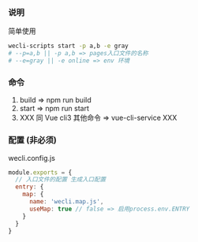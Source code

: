 ### 说明
简单使用
```sh
wecli-scripts start -p a,b -e gray
# --p=a,b || -p a,b => pages入口文件的名称
# --e=gray || -e online => env 环境
```

### 命令
1. build => npm run build
2. start => npm run start
3. XXX 同 Vue cli3 其他命令 => vue-cli-service XXX

### 配置 (非必须)
wecli.config.js

```js
module.exports = {
  // 入口文件的配置 生成入口配置
  entry: {
    map: {
      name: 'wecli.map.js',
      useMap: true // false => 启用process.env.ENTRY
    }
  }
}
```